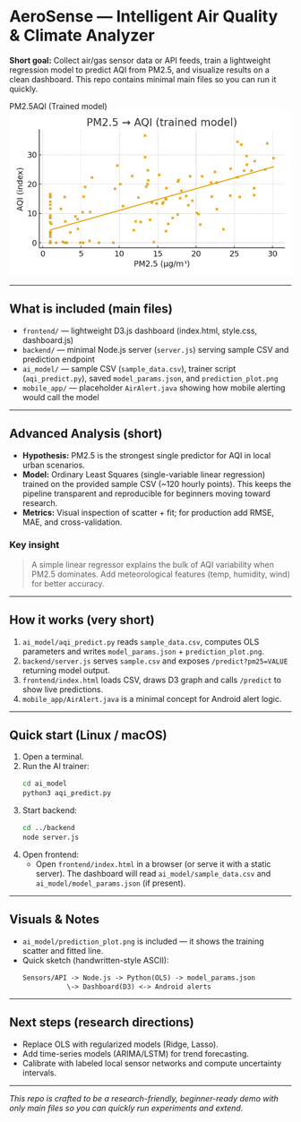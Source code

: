 # AeroSense — Intelligent Air Quality & Climate Analyzer



**Short goal:** Collect air/gas sensor data or API feeds, train a lightweight regression model to predict AQI from PM2.5, and visualize results on a clean dashboard. This repo contains minimal main files so you can run it quickly.

PM2.5AQI (Trained model)
![image alt](https://github.com/Adarshbind2004/Aero-sense-intelligence-/blob/6c877322c6593c6b5f84738296a7b04000b8bdb2/prediction_plot.png)




---

## What is included (main files)
- `frontend/` — lightweight D3.js dashboard (index.html, style.css, dashboard.js)
- `backend/` — minimal Node.js server (`server.js`) serving sample CSV and prediction endpoint
- `ai_model/` — sample CSV (`sample_data.csv`), trainer script (`aqi_predict.py`), saved `model_params.json`, and `prediction_plot.png`
- `mobile_app/` — placeholder `AirAlert.java` showing how mobile alerting would call the model

---

## Advanced Analysis (short)
- **Hypothesis:** PM2.5 is the strongest single predictor for AQI in local urban scenarios.
- **Model:** Ordinary Least Squares (single-variable linear regression) trained on the provided sample CSV (~120 hourly points). This keeps the pipeline transparent and reproducible for beginners moving toward research.
- **Metrics:** Visual inspection of scatter + fit; for production add RMSE, MAE, and cross-validation.

### Key insight
> A simple linear regressor explains the bulk of AQI variability when PM2.5 dominates. Add meteorological features (temp, humidity, wind) for better accuracy.

---

## How it works (very short)
1. `ai_model/aqi_predict.py` reads `sample_data.csv`, computes OLS parameters and writes `model_params.json` + `prediction_plot.png`.
2. `backend/server.js` serves `sample.csv` and exposes `/predict?pm25=VALUE` returning model output.
3. `frontend/index.html` loads CSV, draws D3 graph and calls `/predict` to show live predictions.
4. `mobile_app/AirAlert.java` is a minimal concept for Android alert logic.

---

## Quick start (Linux / macOS)
1. Open a terminal.
2. Run the AI trainer:
   ```bash
   cd ai_model
   python3 aqi_predict.py
   ```
3. Start backend:
   ```bash
   cd ../backend
   node server.js
   ```
4. Open frontend:
   - Open `frontend/index.html` in a browser (or serve it with a static server). The dashboard will read `ai_model/sample_data.csv` and `ai_model/model_params.json` (if present).

---

## Visuals & Notes
- `ai_model/prediction_plot.png` is included — it shows the training scatter and fitted line.
- Quick sketch (handwritten-style ASCII):
  ```
  Sensors/API -> Node.js -> Python(OLS) -> model_params.json
             \-> Dashboard(D3) <-> Android alerts
  ```

---

## Next steps (research directions)
- Replace OLS with regularized models (Ridge, Lasso).
- Add time-series models (ARIMA/LSTM) for trend forecasting.
- Calibrate with labeled local sensor networks and compute uncertainty intervals.

---

_This repo is crafted to be a research-friendly, beginner-ready demo with only main files so you can quickly run experiments and extend._  
